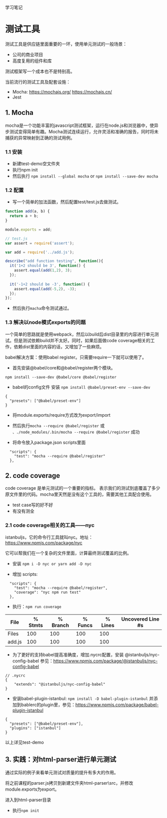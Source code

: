 学习笔记
# 测试工具

测试工具是供应链里面重要的一环，使用单元测试的一般场景：
+ 公司的商业项目
+ 高度复用的组件和库

测试框架写一个成本也不是特别高。

当前流行的测试工具及配套设施：
+ Mocha: https://mochajs.org/   https://mochajs.cn/
+ Jest


## 1. Mocha

mocha是一个功能丰富的javascript测试框架，运行在node.js和浏览器中，使异步测试变得简单有趣。Mocha测试连续运行，允许灵活和准确的报告，同时将未捕获的异常映射到正确的测试用例。

### 1.1 安装

- 新建test-demo空文件夹
- 执行npm init
- 然后执行 `npm install --global mocha` or `npm install --save-dev mocha`

### 1.2 配置

+ 写一个简单的加法函数，然后配置test/test.js去做测试。
```js
function add(a, b) {
  return a + b;
}

module.exports = add;
```

```js
// test.js
var assert = require('assert');

var add = require('../add.js');

describe("add function testing", function(){
  it('1+2 should be 3', function() {
    assert.equal(add(1,2), 3);
  });
  
  it('-1+2 should be -3', function() {
    assert.equal(add(-5,2), -3);
  });
});

```

+ 然后执行`macha`命令测试通过。

### 1.3 解决以node模式exports的问题

一个简单的思路就是使用webpack，然后以build后dist目录里的内容进行单元测试。但是测试依赖build并不太好。同时，如果后面做code coverage相关的工作，依赖dist里面的内容的话，又增加了一些麻烦。


babel解决方案：使用babel register。只需要require一下就可以使用了。

+ 首先安装@babel/core和@babel/register两个模块。
```
npm install --save-dev @babel/core @babel/register
```

+ babel的config文件
安装 `npm install @babel/preset-env --save-dev`
```
{
  "presets": ["@babel/preset-env"]
}
```

+ 将module.exports/require方式改为export/import

+ 然后执行`mocha --require @babel/register` 或 `、./node_modules/.bin/mocha --require @babel/register` 成功

+ 将命令放入package.json scripts里面
```
  "scripts": {
    "test": "mocha --require @babel/register"
  },
```

## 2. code coverage

code coverage 是单元测试的一个重要的指标。 表示我们的测试到底覆盖了多少原文件里的代码。mocha里天然是没有这个工具的，需要其他工具配合使用。

+ test case写的好不好
+ 有没有测全

### 2.1 code coverage相关的工具——nyc

istanbuljs，它的命令行工具就叫nyc。地址：https://www.npmjs.com/package/nyc

它可以帮我们在一个复杂的文件里面，计算最终测试覆盖的比例。



+ 安装 `npm i -D nyc or yarn add -D nyc`

+ 增加 scripts:
```
  "scripts": {
    "test": "mocha --require @babel/register",
    "coverage": "nyc npm run test"
  },
```

+ 执行：`npm run coverage`

|File    | % Stmts | % Branch | % Funcs | % Lines | Uncovered Line #s |
|--------|---------|----------|---------|---------|-------------------
|Files |     100 |      100 |     100 |     100 |  |
|add.js |     100 |      100 |     100 |     100 |  |

+ 为了更好的支持babel提高准确度，增加.nycrc配置，安装 @istanbuljs/nyc-config-babel 参见：https://www.npmjs.com/package/@istanbuljs/nyc-config-babel
```
// .nycrc
{
    "extends": "@istanbuljs/nyc-config-babel"
}
```

+ 安装babel-plugin-istanbul: `npm install -D babel-plugin-istanbul` 并添加到bablerc的plugin里，参见：https://www.npmjs.com/package/babel-plugin-istanbul
```
{
  "presets": ["@babel/preset-env"],
  "plugins": ["istanbul"]
}
```

以上详见test-demo




## 3. 实践：对html-parser进行单元测试

通过实际的例子来看单元测试对质量的提升有多大的作用。

将之前课程的parser.js拷贝到新建文件夹html-parser\src，并修改module.exports为export。

进入到html-parser目录
+ 执行`npm init`
